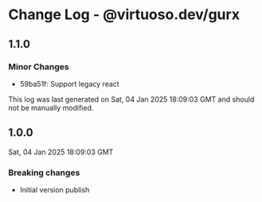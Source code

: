 # Change Log - @virtuoso.dev/gurx

## 1.1.0

### Minor Changes

- 59ba51f: Support legacy react

This log was last generated on Sat, 04 Jan 2025 18:09:03 GMT and should not be manually modified.

## 1.0.0

Sat, 04 Jan 2025 18:09:03 GMT

### Breaking changes

- Initial version publish
